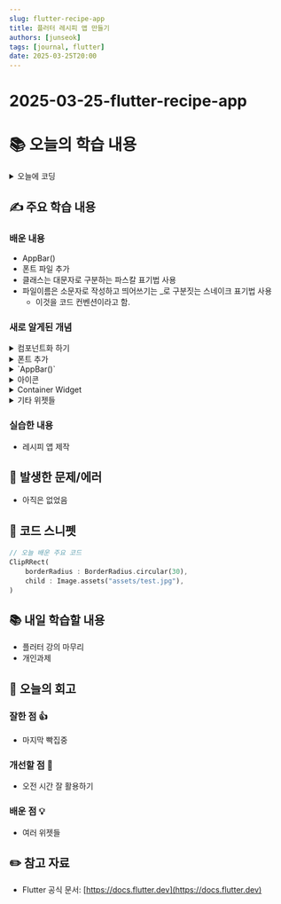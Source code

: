 ```yaml
---
slug: flutter-recipe-app
title: 플러터 레시피 앱 만들기
authors: [junseok]
tags: [journal, flutter]
date: 2025-03-25T20:00
---
```


# 2025-03-25-flutter-recipe-app

# 📚 오늘의 학습 내용

<details>
<summary>오늘에 코딩</summary>
<div markdown="1">

<aside>
❓

주어진 문자열이 팰린드롬인지 확인하는 문제입니다.
팰린드롬이란, 앞에서 읽으나 뒤에서 읽으나 동일한 문자열을 의미합니다.
대소문자와 공백을 무시하고, 알파벳과 숫자만 비교합니다.

</aside>

```dart
class Solution {
  bool isPalindrome(String s) {
    String result = s.replaceAll(RegExp('[^a-zA-Z]'), "").toLowerCase();

    String reverseResult = result.split('').reversed.join();

    if (result == reverseResult) {
      return true;
    } else {
      return false;
    }
  }
}

void main() {
  Solution solution = Solution();

  print(solution.isPalindrome("A man, a plan, a canal: Panama"));
  print(solution.isPalindrome("race a car"));
}

```

### 알게 된 점

- 정규표현식

[정규표현식 (Regex) 정리](https://hamait.tistory.com/342)

[xy]

- 문자 선택을 표현하며 x와 y 중에 하나를 의미한다.

[^xy]

- `^` 은 not을 표현하며 x 및 y를 제외한 문자를 의미한다.

- replaceAll([정규표현식], ‘[넣고 싶은 문자열]’)

`RegExp(’RegExp('[^a-zA-Z]'))`

- 영어 소문자 및 대문자가 아닌 모든 것을 ‘’로 바꾸는 작업
- 문자열.toLowerCase() → 소문자로 바꾸기
- 문자열.toUpperCase() → 대문자로 바꾸기

- 문자열 거꾸로 바꾸기
  - `string.split(’’).reversed.join()`
  - `split(’’)` : 모든 문자를 쪼개서 리스트로 만들어 줌
  - `reversed` : 배열 순서를 거꾸로 뒤집어 줌
  - `join()` : 문자열의 리스트를 주어진 문자로 연결한다.
  ```dart
  const t = words.join('.'); //
  print(t); // root.*.0.0.System Administrator./var/root./bin/sh
  ```

</div>
</details>

## ✍️ 주요 학습 내용

### 배운 내용

- AppBar()
- 폰트 파일 추가
- 클래스는 대문자로 구분하는 파스칼 표기법 사용
- 파일이름은 소문자로 작성하고 띄어쓰기는 \_로 구분짓는 스네이크 표기법 사용
  - 이것을 코드 컨벤션이라고 함.

### 새로 알게된 개념

<details>
<summary>컴포넌트화 하기</summary>
<div markdown="1">

### 목적

1. 코드의 간결화
   1. Scaffold 내에서 모든 요소들을 구현할 수도 있지만 그렇게 될 경우 한 파일에 코드가 너무 길어짐
   2. 가독성 떨어짐
2. 코드의 재사용
3. 유지보수 편의성

</div>
</details>

<details>
<summary>폰트 추가</summary>
<div markdown="1">

```yaml
# 각각의 font weight에 해당하는 폰트파일을 지정해두면
# Text 위젯의 style에서 fontWeight를 지정하면 해당 fontWeight에
# 해당하는 폰트를 지정해줌
fonts:
  - family: NotoSansKR
    fonts:
      - asset: fonts/NotoSansKR-Thin.ttf
        weight: 100
      - asset: fonts/NotoSansKR-ExtraLight.ttf
        weight: 200
      - asset: fonts/NotoSansKR-Light.ttf
        weight: 300
      - asset: fonts/NotoSansKR-Regular.ttf
        weight: 400 # FontWeight.normal
      - asset: fonts/NotoSansKR-Medium.ttf
        weight: 500
      - asset: fonts/NotoSansKR-SemiBold.ttf
        weight: 600
      - asset: fonts/NotoSansKR-Bold.ttf
        weight: 700 # FontWeight.bold
      - asset: fonts/NotoSansKR-ExtraBold.ttf
        weight: 800
      - asset: fonts/NotoSansKR-Black.ttf
        weight: 900
```

### MaterialApp 의 theme 속성에 추가

```dart
MaterialApp(
	theme : ThemeData(fontFamily : 'NotoSansKR'),
	home : const MyHomePage(),
)
```

</div>
</details>

<details>
<summary>`AppBar()`</summary>
<div markdown="1">

![image.png](./appBar.png)

- leading
- title
- actions
- flexibleSpace
- bottom

</div>
</details>

<details>
<summary>아이콘</summary>
<div markdown="1">

```dart
Icon(
	Icons.favorite,
	color : Colors.pink,
	size : 24.0
)
```

- CupertinoIcons → 아이폰 친화된 아이콘들

</div>
</details>

<details>
<summary>Container Widget</summary>
<div markdown="1">

- width 와 height 크기를 가지는 상자위젯
- 크기를 지정하지 않고 자식 위젯이 없는 경우 크게 확장하려고 하고 자식 위젯이 있는 경우 자식에 크기를 맞추려고 함
- Container vs SizedBox
  - Container 에는 **margin, padding** 등의 속성으로 여백을 지정할 수 있음
    - margin : Container 바깥의 여백
    - padding : Container 안의 여백
  - **decoration** 속성을 이용해 속성을 이용해 배경색, 테두리, 모서리 둥글기 등을 지정할 수 있음
  - **transform** 속성을 이용해 자식 위젯을 회전시키거나 확대할 수 있음
  - **alignment** 속성으로 자식위젯의 정렬을 지정할 수 있음
  - 등등의 속성을 지원하지만 다양한 속성을 지원하는 만큼 SizedBox에 비해서 복잡하다
    - 다른말로 무겁고 성능이 좋지않다(SizedBox에 비해)
    - 단순히 크기만 정할경우 SizedBox, 꾸밀땐 Container 사용

</div>
</details>

<details>
<summary>기타 위젯들</summary>
<div markdown="1">

`ListView Widget`

- 가장 일반적으로 사용되는 스크롤 위젯

`AspectRatio()`

```dart
AspectRatio(
	aspectRatio : 16/9,
	child : Container (color : Colors.green)
)
```

`ClipRRect`

```dart
ClipRRect(
	borderRadius : BorderRadius.circular(10),
	child : Image.assets("assets/test.jpg"),
)
```

</div>
</details>

### 실습한 내용

- 레시피 앱 제작

## 🚨 발생한 문제/에러

- 아직은 없었음

## 📝 코드 스니펫

```dart
// 오늘 배운 주요 코드
ClipRRect(
	borderRadius : BorderRadius.circular(30),
	child : Image.assets("assets/test.jpg"),
)
```

## 📚 내일 학습할 내용

- 플러터 강의 마무리
- 개인과제

## 💭 오늘의 회고

### 잘한 점 👍

- 마지막 빡집중

### 개선할 점 🔨

- 오전 시간 잘 활용하기

### 배운 점 💡

- 여러 위젯들

## ✏️ 참고 자료

- Flutter 공식 문서: [https://docs.flutter.dev](https://docs.flutter.dev)
